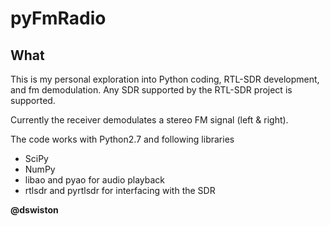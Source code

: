 pyFmRadio
==============

What
--------------

This is my personal exploration into Python coding, RTL-SDR development, and fm demodulation.  Any SDR supported by the RTL-SDR project is supported.

Currently the receiver demodulates a stereo FM signal (left & right).

The code works with Python2.7 and following libraries
- SciPy
- NumPy
- libao and pyao for audio playback
- rtlsdr and pyrtlsdr for interfacing with the SDR

**@dswiston**

